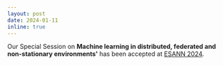 ```yaml
---
layout: post
date: 2024-01-11
inline: true
---
```


Our Special Session on **Machine learning in distributed, federated and non-stationary environments'** has been accepted at [ESANN 2024](https://www.esann.org/).
